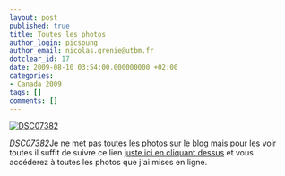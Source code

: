```yaml
---
layout: post
published: true
title: Toutes les photos
author_login: picsoung
author_email: nicolas.grenie@utbm.fr
dotclear_id: 17
date: 2009-08-10 03:54:00.000000000 +02:00
categories:
- Canada 2009
tags: []
comments: []
---
```

<p><a href="http://farm3.static.flickr.com/2585/3805585397_cce166eb3a.jpg"><img src="http://farm3.static.flickr.com/2585/3805585397_cce166eb3a_m.jpg" alt="DSC07382" /></a></p>


<p><em><a href="http://www.flickr.com/photos/picsoung/3805585397/">DSC07382</a></em>Je ne met pas toutes les photos sur le blog mais pour les voir toutes il suffit de suivre ce lien <a href="http://www.flickr.com/photos/7245118@N02/" hreflang="fr">juste ici en cliquant dessus</a> et vous accéderez à toutes les photos que j'ai mises en ligne.</p>
